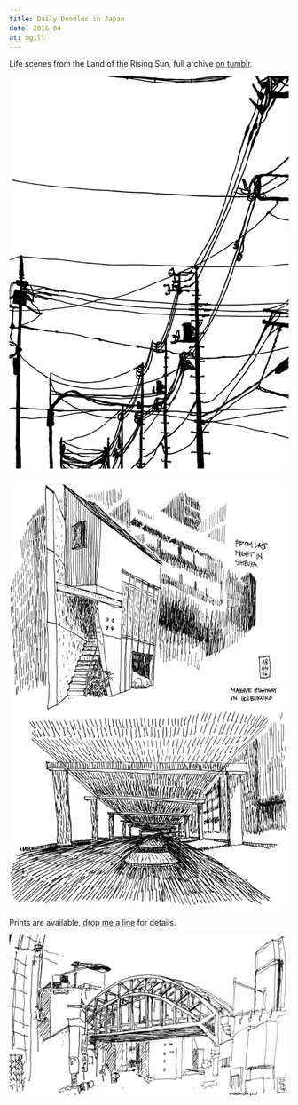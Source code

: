 ```yaml
---
title: Daily Doodles in Japan
date: 2016-04
at: mgill
---
```


Life scenes from the Land of the Rising Sun, full archive [on tumblr][].

![Electric cables](dd-electric_cables.jpg)

![Last night in Shibuya](d12.jpg)

Prints are available, [drop me a line][] for details.

![Ochanimizu](img_2692.jpg)

[on tumblr]: https://sktch.mxdvl.com/
[drop me a line]: mailto:hi+prints@mxdvl.com
